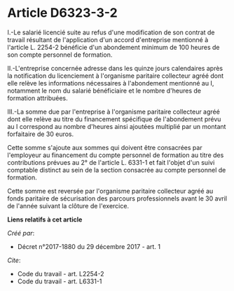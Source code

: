 # Article D6323-3-2

I.-Le salarié licencié suite au refus d'une modification de son contrat de travail résultant de l'application d'un accord
d'entreprise mentionné à l'article L. 2254-2 bénéficie d'un abondement minimum de 100 heures de son compte personnel de
formation. 

II.-L'entreprise concernée adresse dans les quinze jours calendaires après la notification du licenciement à l'organisme
paritaire collecteur agréé dont elle relève les informations nécessaires à l'abondement mentionné au I, notamment le nom du
salarié bénéficiaire et le nombre d'heures de formation attribuées. 

III.-La somme due par l'entreprise à l'organisme paritaire collecteur agréé dont elle relève au titre du financement
spécifique de l'abondement prévu au I correspond au nombre d'heures ainsi ajoutées multiplié par un montant forfaitaire de 30
euros. 

Cette somme s'ajoute aux sommes qui doivent être consacrées par l'employeur au financement du compte personnel de formation
au titre des contributions prévues au 2° de l'article L. 6331-1 et fait l'objet d'un suivi comptable distinct au sein de la
section consacrée au compte personnel de formation. 

Cette somme est reversée par l'organisme paritaire collecteur agréé au fonds paritaire de sécurisation des parcours
professionnels avant le 30 avril de l'année suivant la clôture de l'exercice.

**Liens relatifs à cet article**

_Créé par_:

  - Décret n°2017-1880 du 29 décembre 2017 - art. 1

_Cite_:

  - Code du travail - art. L2254-2
  - Code du travail - art. L6331-1
